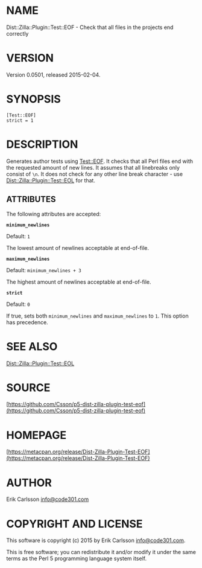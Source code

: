 # NAME

Dist::Zilla::Plugin::Test::EOF - Check that all files in the projects end correctly

# VERSION

Version 0.0501, released 2015-02-04.

# SYNOPSIS

    [Test::EOF]
    strict = 1

# DESCRIPTION

Generates author tests using [Test::EOF](https://metacpan.org/pod/Test::EOF). It checks that all Perl files end with the requested amount of new lines. It assumes that all linebreaks only consist of `\n`. It does not check
for any other line break character - use [Dist::Zilla::Plugin::Test::EOL](https://metacpan.org/pod/Dist::Zilla::Plugin::Test::EOL) for that.

## ATTRIBUTES

The following attributes are accepted:

**`minimum_newlines`**

Default: `1`

The lowest amount of newlines acceptable at end-of-file.

**`maximum_newlines`**

Default: `minimum_newlines + 3`

The highest amount of newlines acceptable at end-of-file.

**`strict`**

Default: `0`

If true, sets both `minimum_newlines` and `maximum_newlines` to `1`. This option has precedence.

# SEE ALSO

[Dist::Zilla::Plugin::Test::EOL](https://metacpan.org/pod/Dist::Zilla::Plugin::Test::EOL)

# SOURCE

[https://github.com/Csson/p5-dist-zilla-plugin-test-eof](https://github.com/Csson/p5-dist-zilla-plugin-test-eof)

# HOMEPAGE

[https://metacpan.org/release/Dist-Zilla-Plugin-Test-EOF](https://metacpan.org/release/Dist-Zilla-Plugin-Test-EOF)

# AUTHOR

Erik Carlsson <info@code301.com>

# COPYRIGHT AND LICENSE

This software is copyright (c) 2015 by Erik Carlsson <info@code301.com>.

This is free software; you can redistribute it and/or modify it under
the same terms as the Perl 5 programming language system itself.
